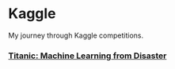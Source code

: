 # Kaggle
My journey through Kaggle competitions.

### [Titanic: Machine Learning from Disaster](/titanic)
